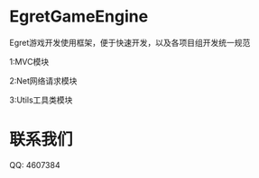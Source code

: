 EgretGameEngine
===============

Egret游戏开发使用框架，便于快速开发，以及各项目组开发统一规范

1:MVC模块

2:Net网络请求模块

3:Utils工具类模块

联系我们
===============
QQ: 4607384
